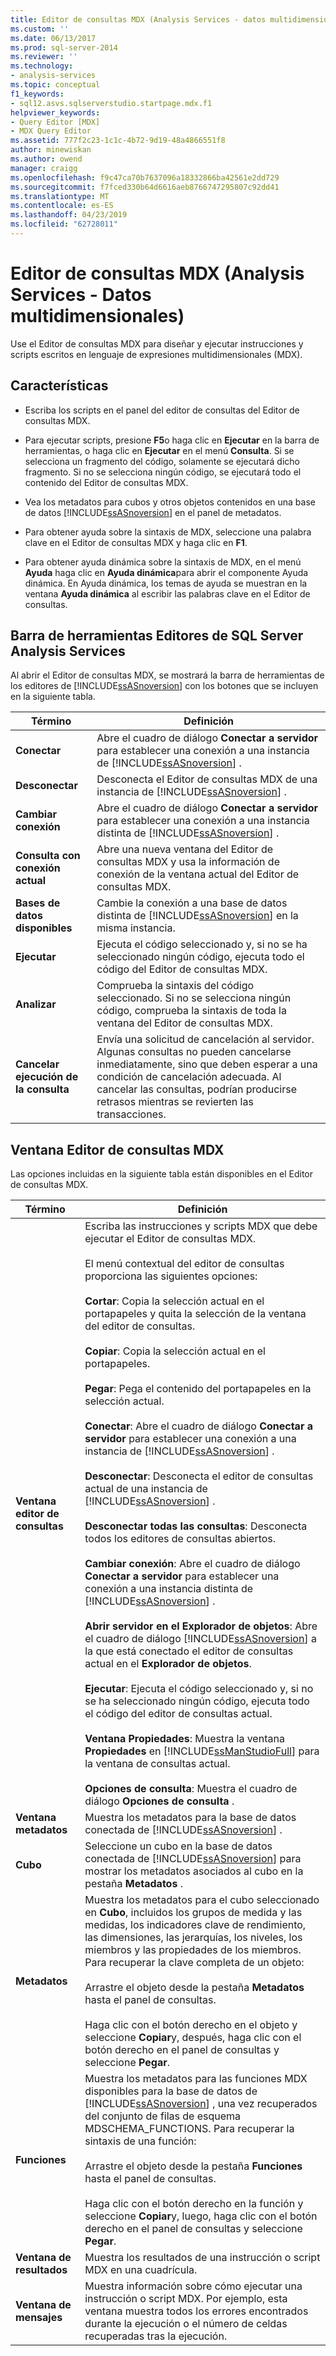 ```yaml
---
title: Editor de consultas MDX (Analysis Services - datos multidimensionales) | Microsoft Docs
ms.custom: ''
ms.date: 06/13/2017
ms.prod: sql-server-2014
ms.reviewer: ''
ms.technology:
- analysis-services
ms.topic: conceptual
f1_keywords:
- sql12.asvs.sqlserverstudio.startpage.mdx.f1
helpviewer_keywords:
- Query Editor [MDX]
- MDX Query Editor
ms.assetid: 777f2c23-1c1c-4b72-9d19-48a4866551f8
author: minewiskan
ms.author: owend
manager: craigg
ms.openlocfilehash: f9c47ca70b7637096a18332866ba42561e2dd729
ms.sourcegitcommit: f7fced330b64d6616aeb8766747295807c92dd41
ms.translationtype: MT
ms.contentlocale: es-ES
ms.lasthandoff: 04/23/2019
ms.locfileid: "62728011"
---
```

# <a name="mdx-query-editor-analysis-services---multidimensional-data"></a>Editor de consultas MDX (Analysis Services - Datos multidimensionales)
  Use el Editor de consultas MDX para diseñar y ejecutar instrucciones y scripts escritos en lenguaje de expresiones multidimensionales (MDX).  
  
## <a name="features"></a>Características  
  
-   Escriba los scripts en el panel del editor de consultas del Editor de consultas MDX.  
  
-   Para ejecutar scripts, presione **F5**o haga clic en **Ejecutar** en la barra de herramientas, o haga clic en **Ejecutar** en el menú **Consulta**. Si se selecciona un fragmento del código, solamente se ejecutará dicho fragmento. Si no se selecciona ningún código, se ejecutará todo el contenido del Editor de consultas MDX.  
  
-   Vea los metadatos para cubos y otros objetos contenidos en una base de datos [!INCLUDE[ssASnoversion](../includes/ssasnoversion-md.md)] en el panel de metadatos.  
  
-   Para obtener ayuda sobre la sintaxis de MDX, seleccione una palabra clave en el Editor de consultas MDX y haga clic en **F1**.  
  
-   Para obtener ayuda dinámica sobre la sintaxis de MDX, en el menú **Ayuda** haga clic en **Ayuda dinámica**para abrir el componente Ayuda dinámica. En Ayuda dinámica, los temas de ayuda se muestran en la ventana **Ayuda dinámica** al escribir las palabras clave en el Editor de consultas.  
  
## <a name="sql-server-analysis-services-editors-toolbar"></a>Barra de herramientas Editores de SQL Server Analysis Services  
 Al abrir el Editor de consultas MDX, se mostrará la barra de herramientas de los editores de [!INCLUDE[ssASnoversion](../includes/ssasnoversion-md.md)] con los botones que se incluyen en la siguiente tabla.  
  
|Término|Definición|  
|----------|----------------|  
|**Conectar**|Abre el cuadro de diálogo **Conectar a servidor** para establecer una conexión a una instancia de [!INCLUDE[ssASnoversion](../includes/ssasnoversion-md.md)] .|  
|**Desconectar**|Desconecta el Editor de consultas MDX de una instancia de [!INCLUDE[ssASnoversion](../includes/ssasnoversion-md.md)] .|  
|**Cambiar conexión**|Abre el cuadro de diálogo **Conectar a servidor** para establecer una conexión a una instancia distinta de [!INCLUDE[ssASnoversion](../includes/ssasnoversion-md.md)] .|  
|**Consulta con conexión actual**|Abre una nueva ventana del Editor de consultas MDX y usa la información de conexión de la ventana actual del Editor de consultas MDX.|  
|**Bases de datos disponibles**|Cambie la conexión a una base de datos distinta de [!INCLUDE[ssASnoversion](../includes/ssasnoversion-md.md)] en la misma instancia.|  
|**Ejecutar**|Ejecuta el código seleccionado y, si no se ha seleccionado ningún código, ejecuta todo el código del Editor de consultas MDX.|  
|**Analizar**|Comprueba la sintaxis del código seleccionado. Si no se selecciona ningún código, comprueba la sintaxis de toda la ventana del Editor de consultas MDX.|  
|**Cancelar ejecución de la consulta**|Envía una solicitud de cancelación al servidor. Algunas consultas no pueden cancelarse inmediatamente, sino que deben esperar a una condición de cancelación adecuada. Al cancelar las consultas, podrían producirse retrasos mientras se revierten las transacciones.|  
  
## <a name="mdx-query-editor-window"></a>Ventana Editor de consultas MDX  
 Las opciones incluidas en la siguiente tabla están disponibles en el Editor de consultas MDX.  
  
|Término|Definición|  
|----------|----------------|  
|**Ventana editor de consultas**|Escriba las instrucciones y scripts MDX que debe ejecutar el Editor de consultas MDX.<br /><br /> El menú contextual del editor de consultas proporciona las siguientes opciones:<br /><br /> **Cortar**: Copia la selección actual en el portapapeles y quita la selección de la ventana del editor de consultas.<br /><br /> **Copiar**: Copia la selección actual en el portapapeles.<br /><br /> **Pegar**: Pega el contenido del portapapeles en la selección actual.<br /><br /> **Conectar**: Abre el cuadro de diálogo **Conectar a servidor** para establecer una conexión a una instancia de [!INCLUDE[ssASnoversion](../includes/ssasnoversion-md.md)] .<br /><br /> **Desconectar**: Desconecta el editor de consultas actual de una instancia de [!INCLUDE[ssASnoversion](../includes/ssasnoversion-md.md)] .<br /><br /> **Desconectar todas las consultas**: Desconecta todos los editores de consultas abiertos.<br /><br /> **Cambiar conexión**: Abre el cuadro de diálogo **Conectar a servidor** para establecer una conexión a una instancia distinta de [!INCLUDE[ssASnoversion](../includes/ssasnoversion-md.md)] .<br /><br /> **Abrir servidor en el Explorador de objetos**: Abre el cuadro de diálogo [!INCLUDE[ssASnoversion](../includes/ssasnoversion-md.md)] a la que está conectado el editor de consultas actual en el **Explorador de objetos**.<br /><br /> **Ejecutar**: Ejecuta el código seleccionado y, si no se ha seleccionado ningún código, ejecuta todo el código del editor de consultas actual.<br /><br /> **Ventana Propiedades**: Muestra la ventana **Propiedades** en [!INCLUDE[ssManStudioFull](../includes/ssmanstudiofull-md.md)] para la ventana de consultas actual.<br /><br /> **Opciones de consulta**: Muestra el cuadro de diálogo **Opciones de consulta** .|  
|**Ventana metadatos**|Muestra los metadatos para la base de datos conectada de [!INCLUDE[ssASnoversion](../includes/ssasnoversion-md.md)] .|  
|**Cubo**|Seleccione un cubo en la base de datos conectada de [!INCLUDE[ssASnoversion](../includes/ssasnoversion-md.md)] para mostrar los metadatos asociados al cubo en la pestaña **Metadatos** .|  
|**Metadatos**|Muestra los metadatos para el cubo seleccionado en **Cubo**, incluidos los grupos de medida y las medidas, los indicadores clave de rendimiento, las dimensiones, las jerarquías, los niveles, los miembros y las propiedades de los miembros. Para recuperar la clave completa de un objeto:<br /><br /> Arrastre el objeto desde la pestaña **Metadatos** hasta el panel de consultas.<br /><br /> Haga clic con el botón derecho en el objeto y seleccione **Copiar**y, después, haga clic con el botón derecho en el panel de consultas y seleccione **Pegar**.|  
|**Funciones**|Muestra los metadatos para las funciones MDX disponibles para la base de datos de [!INCLUDE[ssASnoversion](../includes/ssasnoversion-md.md)] , una vez recuperados del conjunto de filas de esquema MDSCHEMA_FUNCTIONS. Para recuperar la sintaxis de una función:<br /><br /> Arrastre el objeto desde la pestaña **Funciones** hasta el panel de consultas.<br /><br /> Haga clic con el botón derecho en la función y seleccione **Copiar**y, luego, haga clic con el botón derecho en el panel de consultas y seleccione **Pegar**.|  
|**Ventana de resultados**|Muestra los resultados de una instrucción o script MDX en una cuadrícula.|  
|**Ventana de mensajes**|Muestra información sobre cómo ejecutar una instrucción o script MDX. Por ejemplo, esta ventana muestra todos los errores encontrados durante la ejecución o el número de celdas recuperadas tras la ejecución.|  
  
  
